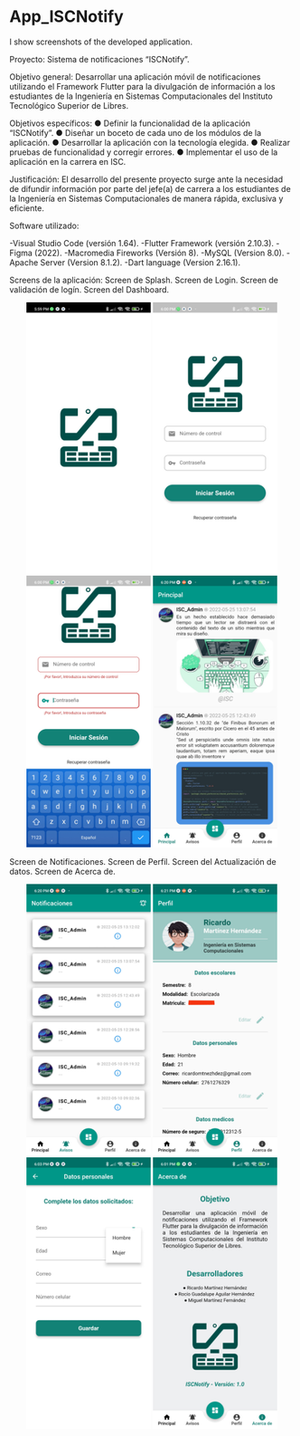 # App_ISCNotify
I show screenshots of the developed application.

Proyecto: Sistema de notificaciones “ISCNotify”.

Objetivo general:
Desarrollar una aplicación móvil de notificaciones utilizando el Framework Flutter
para la divulgación de información a los estudiantes de la Ingeniería en Sistemas
Computacionales del Instituto Tecnológico Superior de Libres.

Objetivos específicos:
● Definir la funcionalidad de la aplicación “ISCNotify”.
● Diseñar un boceto de cada uno de los módulos de la aplicación.
● Desarrollar la aplicación con la tecnología elegida.
● Realizar pruebas de funcionalidad y corregir errores.
● Implementar el uso de la aplicación en la carrera en ISC.

Justificación:
El desarrollo del presente proyecto surge ante la necesidad de difundir información
por parte del jefe(a) de carrera a los estudiantes de la Ingeniería en Sistemas
Computacionales de manera rápida, exclusiva y eficiente.

Software utilizado:

-Visual Studio Code (versión 1.64).
-Flutter Framework (versión 2.10.3).
-Figma (2022).
-Macromedia Fireworks (Versión 8).
-MySQL (Version 8.0).
-Apache Server (Version 8.1.2).
-Dart language (Version 2.16.1).

Screens de la aplicación:
Screen de Splash.
Screen de Login.
Screen de validación de logín.
Screen del Dashboard.

<p align="center">
  <img src="https://github.com/ricardomtnez/App_ISCNotify/blob/main/Resources/Splash.jpg" width="220" height="480" title="Github Logo">
  <img src="https://github.com/ricardomtnez/App_ISCNotify/blob/main/Resources/Login.jpg" width="220" height="480" title="Github Logo">
  <img src="https://github.com/ricardomtnez/App_ISCNotify/blob/main/Resources/Validacion_Login.jpg" width="220" height="480" title="Github Logo">
  <img src="https://github.com/ricardomtnez/App_ISCNotify/blob/main/Resources/Dashboard.jpg" width="220" height="480" title="Github Logo">
</p>

Screen de Notificaciones.
Screen de Perfil.
Screen del Actualización de datos.
Screen de Acerca de.
<p align="center">
  <img src="https://github.com/ricardomtnez/App_ISCNotify/blob/main/Resources/Notificaciones.jpg" width="220" height="480" title="Github Logo">
  <img src="https://github.com/ricardomtnez/App_ISCNotify/blob/main/Resources/Perfil.jpg" width="220" height="480" title="Github Logo">
  <img src="https://github.com/ricardomtnez/App_ISCNotify/blob/main/Resources/Actualizacion_Datos.jpg" width="220" height="480" title="Github Logo">
  <img src="https://github.com/ricardomtnez/App_ISCNotify/blob/main/Resources/Acercade.jpg" width="220" height="480" title="Github Logo">
</p>

